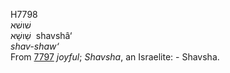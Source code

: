 <body>
  <p>H7798<br>  שׁושׁא  <br> שַׁושָׁא  ‎  shavshâ‘  <br><i>shav-shaw‘ </i><br>From <a href="h7797.htm">7797</a>  <i>joyful</i>; <i>Shavsha</i>, an Israelite: - Shavsha.<br></p>
 </body>